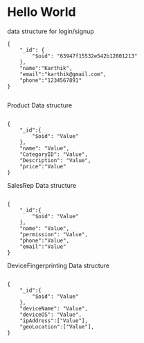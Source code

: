 <h1> Hello World </h1>

data structure for login/signup
```
{
    "_id": {
        "$oid": "63947f15532e542b12801213"
    },
    "name":"Karthik",
    "email":"karthik@gmail.com",
    "phone":"1234567891"
}


```

Product Data structure

```

{
    "_id":{
        "$oid": "Value"
    },
    "name": "Value",
    "CategoryID": "Value",
    "Description": "Value",
    "price":"Value"
}

```

SalesRep Data structure

```

{
    "_id":{
        "$oid": "Value"
    },
    "name": "Value",
    "permission": "Value",
    "phone":"Value",
    "email":"Value"
}

```
DeviceFingerprinting Data structure

```

{
    "_id":{
        "$oid": "Value"
    },
    "deviceName": "Value",
    "deviceOS": "Value",
    "ipAddress":["Value"],
    "geoLocation":["Value"],
}

```
